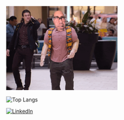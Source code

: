 <img src="assets/karl_havoc.gif" width="300" alt="Karl Havoc">

![Top Langs](https://github-readme-stats.vercel.app/api/top-langs/?username=johnhaup&layout=compact&theme=dark)

[![LinkedIn](https://img.shields.io/badge/-LinkedIn-blue?style=flat&logo=linkedin&logoColor=white)](https://linkedin.com/in/johnhaup)
